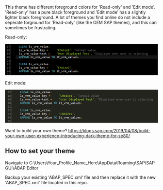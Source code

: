 This theme has different foreground colors for 'Read-only' and 'Edit mode'. 'Read-only' has a pure black foreground and 'Edit mode' has a slightly lighter black foreground. A lot of themes you find online do not include a seperate forground for 'Read-only' (like the OEM SAP themes), and this can sometimes be frustrating.

Read-only:

![Read-only](https://github.com/Tursko/ABAP-Theme/blob/master/ReadOnly.PNG)

Edit mode:

![Edit](https://github.com/Tursko/ABAP-Theme/blob/master/Edit.PNG)

Want to build your own theme? 
https://blogs.sap.com/2019/04/08/build-your-own-user-experience-introducing-dark-theme-for-se80/

## How to set your theme
Navigate to C:\Users\Your_Profile_Name_Here\AppData\Roaming\SAP\SAP GUI\ABAP Editor

Backup your existing 'ABAP_SPEC.xml' file and then replace it with the new 'ABAP_SPEC.xml' file located in this repo. 

